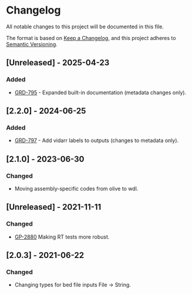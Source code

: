# Changelog
All notable changes to this project will be documented in this file.

The format is based on [Keep a Changelog](https://keepachangelog.com/en/1.0.0/),
and this project adheres to [Semantic Versioning](https://semver.org/spec/v2.0.0.html).

## [Unreleased] - 2025-04-23
### Added
- [GRD-795](https://jira.oicr.on.ca/browse/GRD-795) - Expanded built-in documentation (metadata changes only).

## [2.2.0] - 2024-06-25
### Added
- [GRD-797](https://jira.oicr.on.ca/browse/GRD-797) - Add vidarr labels to outputs (changes to metadata only).

## [2.1.0] - 2023-06-30
### Changed
- Moving assembly-specific codes from olive to wdl.

## [Unreleased] - 2021-11-11
### Changed
- [GP-2880](https://jira.oicr.on.ca/browse/GP-2880) Making RT tests more robust.

## [2.0.3] - 2021-06-22
### Changed
- Changing types for bed file inputs File -> String.
